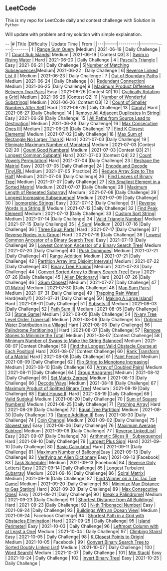 ## LeetCode

This is my repo for LeetCode daily and contest challenge with Solution in `Python`

Will update with problem and my solution with simple explaination.

--
|\# |Title |Difficulty | Update Time | From |
|---|------|----------|--------------|--------|
1   |  [Range Sum Query](leetcode/1/Readme.md)   |Medium  |   2021-06-19 | Daily Challenge |
2    | [ Count Sub Islands](leetcode/2/Readme.md)| Medium | 2021-06-19 | Contest Q3|
3    | [Swim in Rising Water](leetcode/3/Readme.md) | Hard | 2021-06-20 | Daily Challenge |
4 | [Pascal's Triangle](leetcode/4/Readme.md) | Easy | 2021-06-21 | Daily Challenge |
5|[Number of Matching Subsequences](leetcode/5/Readme.md)|Medium| 2021-06-22 | Daily Challenge |
6| [Reverse Linked List II](leetcode/6/Readme.md) | Medium | 2021-06-23 | Daily Challenge |
7 | [Out of Boundary Paths](leetcode/7/Readme.md) | Medium | 2021-06-24 | Daily Challenge |
8 | [Redundant Connection](leetcode/8/Readme.md)| Medium | 2021-06-25 |Daily Challenge|
9 | [Maximum Product Difference Between Two Pairs](leetcode/9/Readme.md)| Easy | 2021-06-26 |Contest Q1|
10 | [Cyclically Rotating a Grid](leetcode/10/Readme.md)| Medium | 2021-06-26 |Contest Q2|
11 | [Number of Wonderful Substrings](leetcode/11/Readme.md)| Medium | 2021-06-26 |Contest Q3|
12 | [Count of Smaller Numbers After Self](leetcode/12/Readme.md)| Hard | 2021-06-26 |Daily Challenge|
13 | [Candy](leetcode/13/Readme.md)| Hard | 2021-06-27 |Daily Challenge|
14 | [Remove All Adjacent Duplicates In String](leetcode/14/Readme.md)| Easy | 2021-06-28 |Daily Challenge|
15 | [All Paths from Source Lead to Destination](leetcode/15/Readme.md)| Medium | 2021-06-28 |Daily Challenge|
16 | [Max Consecutive Ones III](leetcode/16/Readme.md)| Medium | 2021-06-29 |Daily Challenge|
17 | [Find K Closest Elements](leetcode/17/Readme.md)| Medium | 2021-07-02 |Daily Challenge|
18 | [Max Sum of Rectangle No Larger Than K](leetcode/18/Readme.md)| Hard | 2021-07-03 |Daily Challenge|
19 | [Eliminate Maximum Number of Monsters](leetcode/19/Readme.md)| Medium | 2021-07-03 |Contest Q2|
20 | [Count Good Numbers](leetcode/20/Readme.md)| Medium | 2021-07-03 |Contest Q3|
21 | [Longest Common Subpath](leetcode/21/Readme.md)| Hard | 2021-07-03 |Contest Q4|
22 | [Count Vowels Permutation](leetcode/22/Readme.md)| Hard | 2021-07-04 |Daily Challenge|
23 | [Reshape the Matrix](leetcode/23/Readme.md)| Easy | 2021-07-05 |Daily Challenge|
24 | [Encode and Decode TinyURL](leetcode/24/Readme.md)| Medium | 2021-07-05 |Practice|
25 | [Reduce Array Size to The Half](leetcode/25/Readme.md)| Medium | 2021-07-06 |Daily Challenge|
26 | [Find Leaves of Binary Tree](leetcode/26/Readme.md)| Medium | 2021-07-07 |Daily Challenge|
27 | [Kth Smallest Element in a Sorted Matrix](leetcode/27/Readme.md)| Medium | 2021-07-07 |Daily Challenge|
28 | [Maximum Length of Repeated Subarray](leetcode/28/Readme.md)| Medium | 2021-07-08 |Daily Challenge|
29 | [Longest Increasing Subsequence](leetcode/29/Readme.md)| Medium | 2021-07-09 |Daily Challenge|
30 | [ Isomorphic Strings](leetcode/30/Readme.md)| Easy | 2021-07-12 |Daily Challenge|
31 | [Reverse Words in a String II](leetcode/31/Readme.md)| Medium | 2021-07-12 |Daily Challenge|
32 | [Find Peak Element](leetcode/32/Readme.md)| Medium | 2021-07-13 |Daily Challenge|
33 | [Custom Sort String](leetcode/33/Readme.md)| Medium | 2021-07-14 |Daily Challenge|
34 | [Valid Triangle Number](leetcode/34/Readme.md)| Medium | 2021-07-15 |Daily Challenge|
35 | [4 Sum](leetcode/35/Readme.md)| Medium | 2021-07-16 |Daily Challenge|
36 | [Three Equal Parts](leetcode/36/Readme.md)| Hard | 2021-07-17 |Daily Challenge|
37 | [Reverse Nodes in k-Group](leetcode/37/Readme.md)| Hard | 2021-07-19 |Daily Challenge|
38 | [Lowest Common Ancestor of a Binary Search Tree](leetcode/38/Readme.md)| Easy | 2021-07-19 |Daily Challenge|
39 | [Lowest Common Ancestor of a Binary Search Tree](leetcode/39/Readme.md)| Medium | 2021-07-20 |Daily Challenge|
40 | [Push Dominoes](leetcode/40/Readme.md)| Medium | 2021-07-21 |Daily Challenge|
41 | [Range Addition](leetcode/41/Readme.md)| Medium | 2021-07-21 |Daily Challenge|
42 | [Partition Array into Disjoint Intervals](leetcode/42/Readme.md)| Medium | 2021-07-22 |Daily Challenge|
43 | [Binary Tree Pruning](leetcode/43/Readme.md)| Medium | 2021-07-23 |Daily Challenge|
44 | [Convert Sorted Array to Binary Search Tree](leetcode/44/Readme.md)| Easy | 2021-07-26 |Daily Challenge|
45 | [Alien Dictionary](leetcode/45/Readme.md)| Hard | 2021-07-26 |Daily Challenge|
46 | [3Sum Closest](leetcode/46/Readme.md)| Medium | 2021-07-27 |Daily Challenge|
47 | [01 Matrix](leetcode/47/Readme.md)| Medium | 2021-07-30 |Daily Challenge|
48 | [Map Sum Pairs](leetcode/48/Readme.md)| Medium | 2021-07-31 |Daily Challenge|
49 | [Trapping Rain Water](leetcode/49/Readme.md)| Hard(really?) | 2021-07-31 |Daily Challenge|
50 | [Making A Large Island](leetcode/50/Readme.md)| Hard | 2021-08-01 |Daily Challenge|
51 | [Subsets II](leetcode/51/Readme.md)| Medium | 2021-08-03 |Daily Challenge|
52 | [Path Sum II](leetcode/52/Readme.md)| Medium | 2021-08-05 |Daily Challenge|
53 | [Stone Game](leetcode/53/Readme.md)| Medium | 2021-08-05 |Daily Challenge|
54 | [N-ary Tree Level Order Traversal](leetcode/54/Readme.md)| Medium | 2021-08-06 |Daily Challenge|
55 | [Optimize Water Distribution in a Village](leetcode/55/Readme.md)| Hard | 2021-08-06 |Daily Challenge|
56 | [Palindrome Partitioning II](leetcode/56/Readme.md)| Hard | 2021-08-07 |Daily Challenge|
57 | [Remove Stones to Minimize the Total](leetcode/57/Readme.md)| Medium | 2021-08-07 |Contest Challenge|
58 | [Minimum Number of Swaps to Make the String Balanced](leetcode/58/Readme.md)| Medium | 2021-08-07 |Contest Challenge|
59 | [Find the Longest Valid Obstacle Course at Each Position](leetcode/59/Readme.md)| Hard | 2021-08-07 |Contest Challenge|
60 | [Rank Transform of a Matrix](leetcode/60/Readme.md)| Hard | 2021-08-08 |Daily Challenge|
61 | [ Paint Fence](leetcode/61/Readme.md)| Medium | 2021-08-09 |Daily Challenge|
62 | [Flip String to Monotone Increasing](leetcode/62/Readme.md)| Medium | 2021-08-10 |Daily Challenge|
63 | [Array of Doubled Pairs](leetcode/63/Readme.md)| Medium | 2021-08-11 |Daily Challenge|
64 | [Group Anagrams](leetcode/64/Readme.md)| Medium | 2021-08-12 |Daily Challenge|
65 | [Set Matrix Zeroes](leetcode/65/Readme.md)| Medium | 2021-08-13 |Daily Challenge|
66 | [Decode Ways](leetcode/66/Readme.md)| Medium | 2021-08-18 |Daily Challenge|
67 | [Maximum Product of Splitted Binary Tree](leetcode/67/Readme.md)| Medium | 2021-08-19 |Daily Challenge|
68 | [Paint House II](leetcode/68/Readme.md)| Hard | 2021-08-19 |Daily Challenge|
69 | [Valid Sudoku](leetcode/69/Readme.md)| Medium | 2021-08-20 |Daily Challenge|
70 | [Sum of Square Numbers](leetcode/70/Readme.md)| Medium | 2021-08-25 |Daily Challenge|
71 | [Patching Array](leetcode/71/Readme.md)| Hard | 2021-08-29 |Daily Challenge|
72 | [Equal Tree Partition](leetcode/72/Readme.md)| Medium | 2021-08-30 |Daily Challenge|
73 | [Range Addition II](leetcode/73/Readme.md)| Easy | 2021-08-30 |Daily Challenge|
74 | [Coin Change](leetcode/74/Readme.md)| Medium | 2021-09-02 |Daily Challenge|
75 | [Slowest key](leetcode/75/Readme.md)| Easy | 2021-09-06 |Daily Challenge|
76 | [Maximum Average Subtree](leetcode/76/Readme.md)| Medium | 2021-09-06 |Daily Challenge|
77 | [Reverse LinkedList](leetcode/77/Readme.md)| Easy | 2021-09-07 |Daily Challenge|
78 | [Arithmetic Slices II - Subsequence](leetcode/78/Readme.md)| Hard | 2021-09-10 |Daily Challenge|
79 | [Largest Plus Sign](leetcode/79/Readme.md)| Hard | 2021-09-10 |Daily Challenge|
80 | [Basic Calculator](leetcode/80/Readme.md)| Hard | 2021-09-11 |Daily Challenge|
81 | [Maximum Number of Balloons](leetcode/81/Readme.md)|Easy | 2021-09-13 |Daily Challenge|
82 | [Verifying an Alien Dictionary](leetcode/82/Readme.md)|Easy | 2021-09-13 |Facebook|
83 | [Task Scheduler](leetcode/83/Readme.md)| Medium | 2021-09-13 |Facebook|
84 | [Reverse Only Letters](leetcode/84/Readme.md)| Easy | 2021-09-14 |Daily Challenge|
85 | [Longest Turbulent Subarray](leetcode/85/Readme.md)| Medium | 2021-09-16 |Daily Challenge|
86 | [Spiral Matrix](leetcode/86/Readme.md)| Medium | 2021-09-16 |Daily Challenge|
87 | [Find Winner on a Tic Tac Toe Game](leetcode/87/Readme.md)| Medium | 2021-09-20 |Daily Challenge|
88 | [Minimize Max Distance to Gas Station](leetcode/88/Readme.md)| Hard | 2021-09-20 |Daily Challenge|
89 | [Max Consecutive Ones](leetcode/89/Readme.md)| Easy | 2021-09-21 |Daily Challenge|
90 | [Break a Palindrome](leetcode/90/Readme.md)| Medium | 2021-09-23 |Daily Challenge|
91 | [Shortest Distance from All Buildings](leetcode/91/Readme.md)| Hard | 2021-09-23 |Daily Challenge|
92 | [N-th Tribonacci Number](leetcode/92/Readme.md)| Easy | 2021-09-24 |Daily Challenge|
93 | [Buildings With an Ocean View](leetcode/93/Readme.md)| Medium | 2021-09-24 | Facebook Challenge|
94 | [Shortest Path in a Grid with Obstacles Elimination](leetcode/94/Readme.md)| Hard | 2021-09-25 | Daily Challenge|
95 | [Island Perimeter](leetcode/95/Readme.md)| Easy | 2021-10-03 | Daily Challenge|
96 | [Leftmost Column with at Least a One](leetcode/96/Readme.md)| Medium | 2021-10-04 | Daily Challenge|
97 | [Climbing Stairs](leetcode/97/Readme.md)| Easy | 2021-10-05 | Daily Challenge|
98 | [K Closest Points to Origin](leetcode/98/Readme.md)| Medium | 2021-10-05 | Facebook |
99 | [Convert Binary Search Tree to Sorted Doubly Linked List](leetcode/99/Readme.md)| Medium | 2021-10-07 | Daily Challenge |
100 | [Word Search](leetcode/100/Readme.md)| Medium | 2021-10-07 | Daily Challenge |
101 | [Min Stack](leetcode/101/Readme.md)| Easy | 2021-10-24 | Daily Challenge |
102 | [Invert Binary Tree](leetcode/102/Readme.md)| Easy | 2021-10-25 | Daily Challenge |